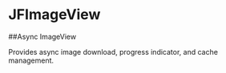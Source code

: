JFImageView
===========

##Async ImageView

Provides async image download, progress indicator,
and cache management.
